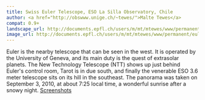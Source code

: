 ```yaml
---
title: Swiss Euler Telescope, ESO La Silla Observatory, Chile
author: <a href="http://obswww.unige.ch/~tewes/">Malte Tewes</a>
compat: 0.9+
landscape_url: http://documents.epfl.ch/users/m/mt/mtewes/www/permanent/euler_la_silla.zip
image_url: http://documents.epfl.ch/users/m/mt/mtewes/www/permanent/euler_la_silla_thumb.png
---
```

Euler is the nearby telescope that can be seen in the west. It is operated by the University of Geneva, and its main duty is the quest of extrasolar planets. The New Technology Telescope (NTT) shows up just behind Euler's control room, Tarot is in due south, and finally the venerable ESO 3.6 meter telescope sits on its hill in the southeast. The panorama was taken on September 3, 2010, at about 7:25 local time, a wonderful sunrise after a snowy night. <a href="http://obswww.unige.ch/~tewes/stellarium_landscapes/">Screenshots</a>